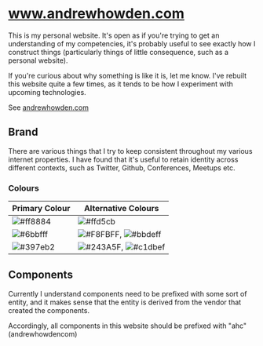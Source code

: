 # www.andrewhowden.com

This is my personal website. It's open as if you're trying to get an understanding of my competencies, it's probably
useful to see exactly how I construct things (particularly things of little consequence, such as a personal website).

If you're curious about why something is like it is, let me know. I've rebuilt this website quite a few times, as it
tends to be how I experiment with upcoming technologies.

See [andrewhowden.com](https://www.andrewhowden.com/)

## Brand

There are various things that I try to keep consistent throughout my various internet properties. I have found that
it's useful to retain identity across different contexts, such as Twitter, Github, Conferences, Meetups etc.

### Colours

| Primary Colour                                           | Alternative Colours                                                                                               |
|----------------------------------------------------------|-------------------------------------------------------------------------------------------------------------------|
| ![#ff8884](https://placehold.it/15/ff8884/000000?text=+) | ![#ffd5cb](https://placehold.it/15/ffd5cb/000000?text=+)                                                          |
| ![#6bbfff](https://placehold.it/15/6bbfff/000000?text=+) | ![#F8FBFF](https://placehold.it/15/F8FBFF/000000?text=+), ![#bbdeff](https://placehold.it/15/bbdeff/000000?text=+)                                                          |
| ![#397eb2](https://placehold.it/15/397eb2/000000?text=+) | ![#243A5F](https://placehold.it/15/243A5F/000000?text=+), ![#c1dbef](https://placehold.it/15/c1dbef/000000?text=+)|

## Components

Currently I understand components need to be prefixed with some sort of entity, and it makes sense that the entity is
derived from the vendor that created the components.

Accordingly, all components in this website should be prefixed with "ahc" (andrewhowdencom)
